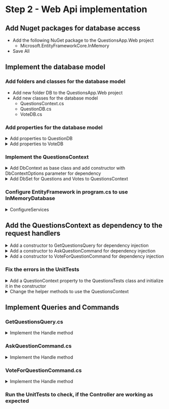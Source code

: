 # Step 2 - Web Api implementation

## Add Nuget packages for database access

* Add the following NuGet package to the QuestionsApp.Web project
  * Microsoft.EntityFrameworkCore.InMemory
* Save All

## Implement the database model

### Add folders and classes for the database model

* Add new folder DB to the QuestionsApp.Web project
* Add new classes for the database model
  * QuestionsContext.cs
  * QuestionDB.cs
  * VoteDB.cs

### Add properties for the database model

<details><summary>Add properties to QuestionDB</summary>
 
~~~c#
[Key]
[DatabaseGenerated(DatabaseGeneratedOption.Identity)]
public int ID { get; set; }
public string Content { get; set; } = "";
public ICollection<VoteDB> Votes { get; set; } = null!;
~~~
</details>

<details><summary>Add properties to VoteDB</summary>

~~~c#
[Key]
[DatabaseGenerated(DatabaseGeneratedOption.Identity)]
public int ID { get; set; }
public int QuestionID { get; set; }
public QuestionDB Question { get; set; } = null!;
~~~
</details>

### Implement the QuestionsContext

<details><summary>Add DbContext as base class and add constructor with DbContextOptions parameter for dependency</summary>

~~~c#
public class QuestionsContext : DbContext
{
    public QuestionsContext(DbContextOptions options) : base(options)
    { }
}
~~~
</details>

<details><summary>Add DbSet for Questions and Votes to QuestionsContext</summary>

~~~c#
public DbSet<QuestionDB> Questions { get; set; }
public DbSet<VoteDB> Votes { get; set; }
~~~
</details>

### Configure EntityFramework in program.cs to use InMemoryDatabase

<details><summary>ConfigureServices</summary>

~~~c#
// Configuration for Entity Framework
builder.services.AddDbContext<QuestionsContext>(options => options.UseInMemoryDatabase("Dummy"));
~~~
</details>

## Add the QuestionsContext as dependency to the request handlers

<details><summary>Add a constructor to GetQuestionsQuery for dependency injection</summary>

~~~c#
private readonly QuestionsContext _context;
public GetQuestionsQuery(QuestionsContext context)
{
    _context = context;
}
~~~
</details>

<details><summary>Add a constructor to AskQuestionCommand for dependency injection</summary>

~~~c#
private readonly QuestionsContext _context;
public AskQuestionCommand(QuestionsContext context)
{
    _context = context;
}
~~~
</details>

<details><summary>Add a constructor to VoteForQuestionCommand for dependency injection</summary>

~~~c#
private readonly QuestionsContext _context;
public VoteForQuestionCommand(QuestionsContext context)
{
    _context = context;
}
~~~
</details>

### Fix the errors in the UnitTests

<details><summary>Add a QuestionContext property to the QuestionsTests class and initialize it in the constructor</summary>

~~~c#
private readonly QuestionsContext _context;

public QuestionsTests()
{
	var options = new DbContextOptionsBuilder<QuestionsContext>().
						UseInMemoryDatabase(Guid.NewGuid().ToString()).Options;
	_context = new QuestionsContext(options);
}
~~~
</details>

<details><summary>Change the helper methods to use the QuestionsContext</summary>

~~~c#
private GetQuestionsQuery NewGetQuestionsQueryHandler => new(_context);
private AskQuestionCommand NewAskQuestionCommandHandler => new(_context);
private VoteForQuestionCommand NewVoteForQuestionCommandHandler => new(_context);
~~~
</details>

## Implement Queries and Commands

### GetQuestionsQuery.cs

<details><summary>Implement the Handle method</summary>

~~~c#
public async Task<List<GetQuestionsResponse>> Handle(GetQuestionsRequest request, CancellationToken cancellationToken)
{
    return await(from q in _context.Questions
                  select new GetQuestionsResponse { ID = q.ID, Content = q.Content, Votes = q.Votes.Count() }).ToListAsync(cancellationToken);
}
~~~
</details>

### AskQuestionCommand.cs

<details><summary>Implement the Handle method</summary>

~~~c#
public async Task<IResult> Handle(AskQuestionRequest request, CancellationToken cancellationToken)
{
    if (string.IsNullOrWhiteSpace(request.Content))
        return Results.BadRequest("The Question Content can not be empty");

    _context.Questions.Add(new QuestionDB { Content = request.Content });
    await _context.SaveChangesAsync(cancellationToken);
    return Results.Ok();
}
~~~
</details>

### VoteForQuestionCommand.cs


<details><summary>Implement the Handle method</summary>

~~~c#
public async Task<IResult> Handle(VoteForQuestionRequest request, CancellationToken cancellationToken)
{
    if (!await _context.Questions.AnyAsync(q => q.ID == request.QuestionID, cancellationToken))
        return Results.BadRequest("Invalid Question ID");

    _context.Votes.Add(new VoteDB { QuestionID = request.QuestionID });
    await _context.SaveChangesAsync(cancellationToken);
    return Results.Ok();
}
~~~
</details>

### Run the UnitTests to check, if the Controller are working as expected
